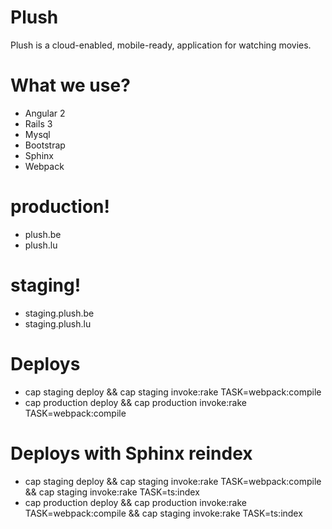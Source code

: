 # Plush

Plush is a cloud-enabled, mobile-ready, application for watching movies.

# What we use?

  - Angular 2
  - Rails 3
  - Mysql
  - Bootstrap
  - Sphinx
  - Webpack

# production!

  - plush.be
  - plush.lu

# staging!

  - staging.plush.be
  - staging.plush.lu
  
# Deploys

  - cap staging deploy && cap staging invoke:rake TASK=webpack:compile
  - cap production deploy && cap production invoke:rake TASK=webpack:compile

# Deploys with Sphinx reindex

  - cap staging deploy && cap staging invoke:rake TASK=webpack:compile && cap staging invoke:rake TASK=ts:index
  - cap production deploy && cap production invoke:rake TASK=webpack:compile && cap staging invoke:rake TASK=ts:index